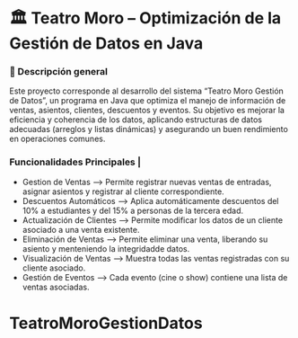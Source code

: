# 🏛️ Teatro Moro – Optimización de la Gestión de Datos en Java

### 📖 Descripción general

Este proyecto corresponde al desarrollo del sistema “Teatro Moro Gestión de Datos”, un programa en Java que optimiza el manejo de información de ventas, asientos, clientes, descuentos y eventos.
Su objetivo es mejorar la eficiencia y coherencia de los datos, aplicando estructuras de datos adecuadas (arreglos y listas dinámicas) y asegurando un buen rendimiento en operaciones comunes.

### Funcionalidades Principales                                                                                   |

* Gestion de Ventas --> Permite registrar nuevas ventas de entradas, asignar asientos y registrar al cliente correspondiente.
* Descuentos Automáticos --> Aplica automáticamente descuentos del 10% a estudiantes y del 15% a personas de la tercera edad.
* Actualización de Clientes --> Permite modificar los datos de un cliente asociado a una venta existente.
* Eliminación de Ventas --> Permite eliminar una venta, liberando su asiento y menteniendo la integridadde datos.
* Visualización de Ventas --> Muestra todas las ventas registradas con su cliente asociado.
* Gestión de Eventos --> Cada evento (cine o show) contiene una lista de ventas asociadas.

# TeatroMoroGestionDatos
